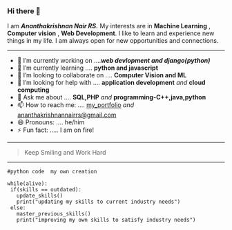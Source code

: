 ### Hi there 👋 

I am ***Ananthakrishnan Nair RS.*** My interests are in **Machine Learning** , **Computer vision** , **Web Development**. I like to learn and experience new things in my life. I am always open for new opportunities and connections. 
***


- 🔭 I’m currently working on ....***web devlopment and django(python)***
- 🌱 I’m currently learning .... **python and javascript**
- 👯 I’m looking to collaborate on .... **Computer Vision and ML**
- 🤔 I’m looking for help with .... **application development** *and* **cloud computing**
- 💬 Ask me about .... **SQL,PHP** *and* **programming-C++,java,python**
- 📫 How to reach me: .... [my_portfolio](https://akrish4.github.io/online-portfolio/ "online_portfolio") *and* ananthakrishnannairrs@gmail.com
- 😄 Pronouns: .... he/him
- ⚡ Fun fact: ..... I am on fire!

---

>Keep Smiling and Work Hard

---

 
 
    #python code  my own creation
    
    while(alive):
     if(skills == outdated):
       update_skills()
       print("updating my skills to current industry needs")
     else:
       master_previous_skills() 
       print("improving my own skills to satisfy industry needs")
 
